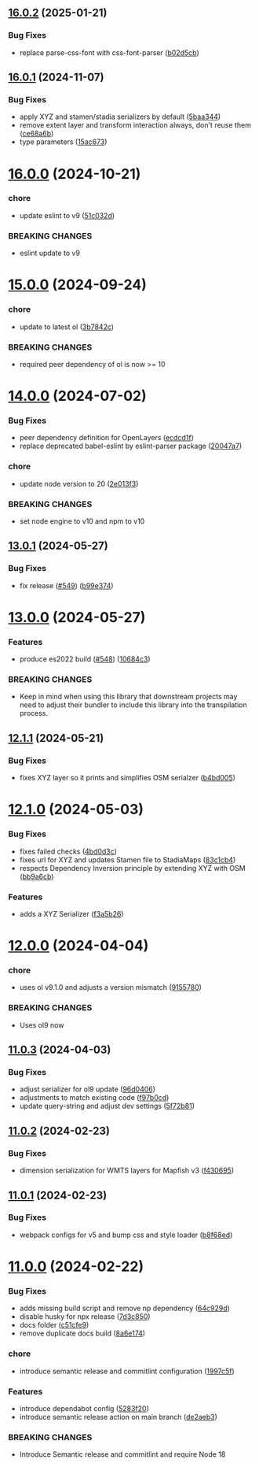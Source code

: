 ## [16.0.2](https://github.com/terrestris/mapfish-print-manager/compare/v16.0.1...v16.0.2) (2025-01-21)


### Bug Fixes

* replace parse-css-font with css-font-parser ([b02d5cb](https://github.com/terrestris/mapfish-print-manager/commit/b02d5cb44595223e3edd9ae1ec7d33719f01acde))

## [16.0.1](https://github.com/terrestris/mapfish-print-manager/compare/v16.0.0...v16.0.1) (2024-11-07)


### Bug Fixes

* apply XYZ and stamen/stadia serializers by default ([5baa344](https://github.com/terrestris/mapfish-print-manager/commit/5baa3444d54a5c2cd93d312b787668e665dfcd64))
* remove extent layer and transform interaction always, don't reuse them ([ce68a6b](https://github.com/terrestris/mapfish-print-manager/commit/ce68a6bfd1f2d35344fa4bc647eee85a929adb96))
* type parameters ([15ac673](https://github.com/terrestris/mapfish-print-manager/commit/15ac673e1482b913f049de63e4115ff73e8512a1))

# [16.0.0](https://github.com/terrestris/mapfish-print-manager/compare/v15.0.0...v16.0.0) (2024-10-21)


### chore

* update eslint to v9 ([51c032d](https://github.com/terrestris/mapfish-print-manager/commit/51c032dc02ae8990a4e3cbf651e014e72c3f8b2f))


### BREAKING CHANGES

* eslint update to v9

# [15.0.0](https://github.com/terrestris/mapfish-print-manager/compare/v14.0.0...v15.0.0) (2024-09-24)


### chore

* update to latest ol ([3b7842c](https://github.com/terrestris/mapfish-print-manager/commit/3b7842c35c375feca5a9b31dd04ef2590df52e2a))


### BREAKING CHANGES

* required peer dependency of ol is now >= 10

# [14.0.0](https://github.com/terrestris/mapfish-print-manager/compare/v13.0.1...v14.0.0) (2024-07-02)


### Bug Fixes

* peer dependency definition for OpenLayers ([ecdcd1f](https://github.com/terrestris/mapfish-print-manager/commit/ecdcd1fe9895a4e7ceab86038735f9fa9d7019d5))
* replace deprecated babel-eslint by eslint-parser package ([20047a7](https://github.com/terrestris/mapfish-print-manager/commit/20047a728f919c2858c96706c4fd521f0c53909f))


### chore

* update node version to 20 ([2e013f3](https://github.com/terrestris/mapfish-print-manager/commit/2e013f3e1e86c9659429b98062556a0871a46144))


### BREAKING CHANGES

* set node engine to v10 and npm to v10

## [13.0.1](https://github.com/terrestris/mapfish-print-manager/compare/v13.0.0...v13.0.1) (2024-05-27)


### Bug Fixes

* fix release ([#549](https://github.com/terrestris/mapfish-print-manager/issues/549)) ([b99e374](https://github.com/terrestris/mapfish-print-manager/commit/b99e374ea4b723d64f5b7f8a43a5193668c2e974))

# [13.0.0](https://github.com/terrestris/mapfish-print-manager/compare/v12.1.1...v13.0.0) (2024-05-27)


### Features

* produce es2022 build ([#548](https://github.com/terrestris/mapfish-print-manager/issues/548)) ([10684c3](https://github.com/terrestris/mapfish-print-manager/commit/10684c333350b49d5fae0595bf33de5a822d7283))


### BREAKING CHANGES

* Keep in mind when using this library that
downstream projects may need to adjust their bundler to include
this library into the transpilation process.

## [12.1.1](https://github.com/terrestris/mapfish-print-manager/compare/v12.1.0...v12.1.1) (2024-05-21)


### Bug Fixes

* fixes XYZ layer so it prints and simplifies OSM serialzer ([b4bd005](https://github.com/terrestris/mapfish-print-manager/commit/b4bd005645dd52149a420df866649a40c94ce6c0))

# [12.1.0](https://github.com/terrestris/mapfish-print-manager/compare/v12.0.0...v12.1.0) (2024-05-03)


### Bug Fixes

* fixes failed checks ([4bd0d3c](https://github.com/terrestris/mapfish-print-manager/commit/4bd0d3c9d53470d294507319f2210e4c16a2d4a3))
* fixes url for XYZ and updates Stamen file to StadiaMaps ([83c1cb4](https://github.com/terrestris/mapfish-print-manager/commit/83c1cb4080895eb0c35207f2e6116255a1bcc31e))
* respects Dependency Inversion principle by extending XYZ with OSM ([bb9a6cb](https://github.com/terrestris/mapfish-print-manager/commit/bb9a6cb71f831a645d52eff4b1b1fa7c27cda377))


### Features

* adds a XYZ Serializer ([f3a5b26](https://github.com/terrestris/mapfish-print-manager/commit/f3a5b26e6474927343396f140dd06140f80e1173))

# [12.0.0](https://github.com/terrestris/mapfish-print-manager/compare/v11.0.3...v12.0.0) (2024-04-04)


### chore

* uses ol v9.1.0 and adjusts a version mismatch ([9155780](https://github.com/terrestris/mapfish-print-manager/commit/915578068138f55ecbe29603ee3530c22ab9553c))


### BREAKING CHANGES

* Uses ol9 now

## [11.0.3](https://github.com/terrestris/mapfish-print-manager/compare/v11.0.2...v11.0.3) (2024-04-03)


### Bug Fixes

* adjust serializer for ol9 update ([96d0406](https://github.com/terrestris/mapfish-print-manager/commit/96d040664cac14ff37e09cd5f58d2e1a21186b18))
* adjustments to match existing code ([f97b0cd](https://github.com/terrestris/mapfish-print-manager/commit/f97b0cdfae3bbb971e055ac02058034e5c825b4b))
* update query-string and adjust dev settings ([5f72b81](https://github.com/terrestris/mapfish-print-manager/commit/5f72b81af747df18b196c3ad02b863cebb952afd))

## [11.0.2](https://github.com/terrestris/mapfish-print-manager/compare/v11.0.1...v11.0.2) (2024-02-23)


### Bug Fixes

* dimension serialization for WMTS layers for Mapfish v3 ([f430695](https://github.com/terrestris/mapfish-print-manager/commit/f430695ab15d3b5abf1cb1d6317fd0c39b0b1990))

## [11.0.1](https://github.com/terrestris/mapfish-print-manager/compare/v11.0.0...v11.0.1) (2024-02-23)


### Bug Fixes

* webpack configs for v5 and bump css and style loader ([b8f68ed](https://github.com/terrestris/mapfish-print-manager/commit/b8f68edbb12b72e14ad04ca99b03186fe88fbd6a))

# [11.0.0](https://github.com/terrestris/mapfish-print-manager/compare/v10.1.0...v11.0.0) (2024-02-22)


### Bug Fixes

* adds missing build script and remove np dependency ([64c929d](https://github.com/terrestris/mapfish-print-manager/commit/64c929da8045c4d0761bed1fdcc4e4448c93d2fd))
* disable husky for npx release ([7d3c850](https://github.com/terrestris/mapfish-print-manager/commit/7d3c850708581bfa270d0643ec8fd2ec6dadaa6c))
* docs folder ([c51cfe9](https://github.com/terrestris/mapfish-print-manager/commit/c51cfe9f91b6612a3eee6e52826ac2276f3a722e))
* remove duplicate docs build ([8a6e174](https://github.com/terrestris/mapfish-print-manager/commit/8a6e17443c3a0d407106fd0d84b805608e1fff8b))


### chore

* introduce semantic release and commitlint configuration ([1997c5f](https://github.com/terrestris/mapfish-print-manager/commit/1997c5f45af0579e83ee11ec6c38bc438912efce))


### Features

* introduce dependabot config ([5283f20](https://github.com/terrestris/mapfish-print-manager/commit/5283f209774017c19105b32c42aba4e1e906d399))
* introduce semantic release action on main branch ([de2aeb3](https://github.com/terrestris/mapfish-print-manager/commit/de2aeb38faf21e278252282c31a2f9bcaf8de241))


### BREAKING CHANGES

* Introduce Semantic release and commitlint and require
Node 18
